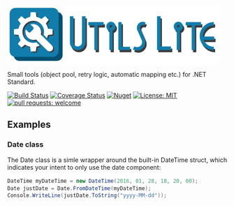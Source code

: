 ![Utils Lite](Logo/logo-title.png)

Small tools (object pool, retry logic, automatic mapping etc.) for .NET Standard.

[![Build Status](https://travis-ci.org/balazs-kis/utils-lite.svg?branch=master)](https://travis-ci.org/balazs-kis/utils-lite)
[![Coverage Status](https://coveralls.io/repos/github/balazs-kis/utils-lite/badge.svg?branch=master)](https://coveralls.io/github/balazs-kis/utils-lite?branch=master)
[![Nuget](https://img.shields.io/nuget/v/UtilsLite)](https://www.nuget.org/packages/UtilsLite)
[![License: MIT](https://img.shields.io/badge/license-MIT-blueviolet)](https://opensource.org/licenses/MIT)
[![pull requests: welcome](https://img.shields.io/badge/pull%20requests-welcome-brightgreen)](https://github.com/balazs-kis/utils-lite/fork)

## Examples

### Date class
The Date class is a simle wrapper around the built-in DateTime struct, which indicates your intent to only use the date component:
```csharp
DateTime myDateTime = new DateTime(2016, 01, 28, 18, 20, 00);
Date justDate = Date.FromDateTime(myDateTime);
Console.WriteLine(justDate.ToString("yyyy-MM-dd"));
```
